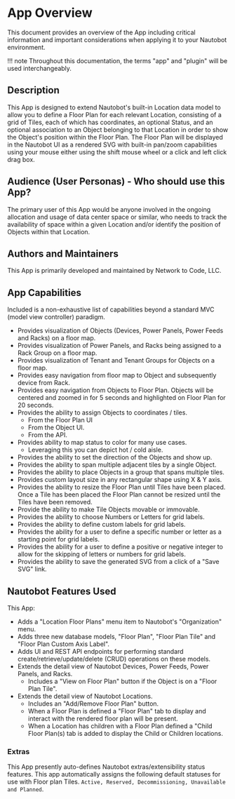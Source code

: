 # App Overview

This document provides an overview of the App including critical information and important considerations when applying it to your Nautobot environment.

!!! note
    Throughout this documentation, the terms "app" and "plugin" will be used interchangeably.

## Description

This App is designed to extend Nautobot's built-in Location data model to allow you to define a Floor Plan for each relevant Location, consisting of a grid of Tiles, each of which has coordinates, an optional Status, and an optional association to an Object belonging to that Location in order to show the Object's position within the Floor Plan. The Floor Plan will be displayed in the Nautobot UI as a rendered SVG with built-in pan/zoom capabilities using your mouse either using the shift mouse wheel or a click and left click drag box.

## Audience (User Personas) - Who should use this App?

The primary user of this App would be anyone involved in the ongoing allocation and usage of data center space or similar, who needs to track the availability of space within a given Location and/or identify the position of Objects within that Location.

## Authors and Maintainers

This App is primarily developed and maintained by Network to Code, LLC.

## App Capabilities

Included is a non-exhaustive list of capabilities beyond a standard MVC (model view controller) paradigm.

- Provides visualization of Objects (Devices, Power Panels, Power Feeds and Racks) on a floor map.
- Provides visualization of Power Panels, and Racks being assigned to a Rack Group on a floor map.
- Provides visualization of Tenant and Tenant Groups for Objects on a floor map.
- Provides easy navigation from floor map to Object and subsequently device from Rack.
- Provides easy navigation from Objects to Floor Plan. Objects will be centered and zoomed in for 5 seconds and highlighted on Floor Plan for 20 seconds.
- Provides the ability to assign Objects to coordinates / tiles.
  - From the Floor Plan UI
  - From the Object UI.
  - From the API.
- Provides ability to map status to color for many use cases.
  - Leveraging this you can depict hot / cold aisle.
- Provides the ability to set the direction of the Objects and show up.
- Provides the ability to span multiple adjacent tiles by a single Object.
- Provides the ability to place Objects in a group that spans multiple tiles.
- Provides custom layout size in any rectangular shape using X & Y axis.
- Provides the ability to resize the Floor Plan until Tiles have been placed. Once a Tile has been placed the Floor Plan cannot be resized until the Tiles have been removed.
- Provide the ability to make Tile Objects movable or immovable.
- Provides the ability to choose Numbers or Letters for grid labels.
- Provides the ability to define custom labels for grid labels.
- Provides the ability for a user to define a specific number or letter as a starting point for grid labels.
- Provides the ability for a user to define a positive or negative integer to allow for the skipping of letters or numbers for grid labels.
- Provides the ability to save the generated SVG from a click of a "Save SVG" link.

## Nautobot Features Used

This App:

- Adds a "Location Floor Plans" menu item to Nautobot's "Organization" menu.
- Adds three new database models, "Floor Plan", "Floor Plan Tile" and "Floor Plan Custom Axis Label".
- Adds UI and REST API endpoints for performing standard create/retrieve/update/delete (CRUD) operations on these models.
- Extends the detail view of Nautobot Devices, Power Feeds, Power Panels, and Racks.
    - Includes a "View on Floor Plan" button if the Object is on a "Floor Plan Tile".
- Extends the detail view of Nautobot Locations.
    - Includes an "Add/Remove Floor Plan" button.
    - When a Floor Plan is defined a "Floor Plan" tab to display and interact with the rendered floor plan will be present.
    - When a Location has children with a Floor Plan defined a "Child Floor Plan(s) tab is added to display the Child or Children locations.

### Extras

This App presently auto-defines Nautobot extras/extensibility status features. This app automatically assigns the following default statuses for use with Floor plan Tiles. `Active, Reserved, Decommissioning, Unavailable and Planned`.
